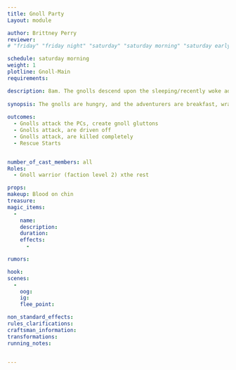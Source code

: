```yaml
---
title: Gnoll Party
Layout: module

author: Brittney Perry
reviewer: 
# "friday" "friday night" "saturday" "saturday morning" "saturday early afternoon" "saturday early evening" "saturday night" "reaction" "tavern setup" "townsfolk" "randoms"

schedule: saturday morning 
weight: 1
plotline: Gnoll-Main
requirements: 

description: 8am. The gnolls descend upon the sleeping/recently woke adventurers to feed. The gnolls' goal is to tear limbs and consume essence to make as many gnoll gluttons as they can.
 
synopsis: The gnolls are hungry, and the adventurers are breakfast, wrapped and delivered. The gnolls will attack and feed until they make a gnoll glutton, until they are driven off by the adventurers, or until they run out of spawns. Attack for at least 30 minutes or until Jacob leaves with the adventurers, which ever comes first. Immediately runs into 'Rescue' module.
   
outcomes: 
  - Gnolls attack the PCs, create gnoll gluttons
  - Gnolls attack, are driven off
  - Gnolls attack, are killed completely
  - Rescue Starts


number_of_cast_members: all  
Roles: 
  - Gnoll warrior (faction level 2) xthe rest

props: 
makeup: Blood on chin
treasure: 
magic_items:
  - 
    name: 
    description:  
    duration: 
    effects: 
      - 

rumors: 

hook: 
scenes: 
  - 
    oog: 
    ig: 
    flee_point: 

non_standard_effects: 
rules_clarifications: 
craftsman_information: 
transformations: 
running_notes: 


---
```

